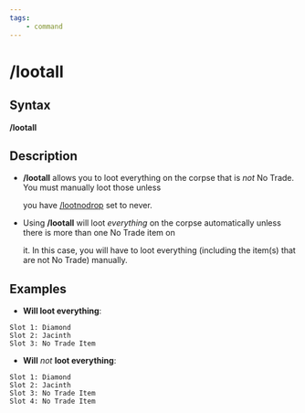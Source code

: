 ```yaml
---
tags:
    - command
---
```

# /lootall

## Syntax

**/lootall**

## Description

* **/lootall** allows you to loot everything on the corpse that is _not_ No Trade. You must manually loot those unless

  you have [/lootnodrop](../commands/eq/lootnodrop.md) set to never.

* Using **/lootall** will loot _everything_ on the corpse automatically unless there is more than one No Trade item on

  it. In this case, you will have to loot everything (including the item\(s\) that are not No Trade) manually.

## Examples

* **Will loot everything**:

```text
Slot 1: Diamond
Slot 2: Jacinth
Slot 3: No Trade Item
```

* **Will** _not_ **loot everything**:

```text
Slot 1: Diamond
Slot 2: Jacinth
Slot 3: No Trade Item
Slot 4: No Trade Item
```
